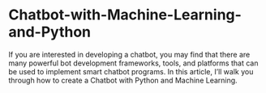 # Chatbot-with-Machine-Learning-and-Python
If you are interested in developing a chatbot, you may find that there are many powerful bot development frameworks, tools, and platforms that can be used to implement smart chatbot programs. In this article, I’ll walk you through how to create a Chatbot with Python and Machine Learning.
